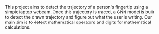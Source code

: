 This project aims to detect the trajectory of a person's fingertip using a simple laptop webcam. Once this trajectory is traced, a CNN model is built to detect the drawn trajectory and figure out what the user is writing. Our main aim is to detect mathematical operators and digits for mathematical calculations.
